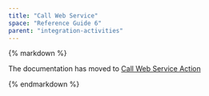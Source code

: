 ```yaml
---
title: "Call Web Service"
space: "Reference Guide 6"
parent: "integration-activities"
---
```



<div class="alert alert-warning">{% markdown %}

The documentation has moved to [Call Web Service Action](/refguide6/call-web-service-action)

{% endmarkdown %}</div>
